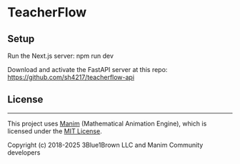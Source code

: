 # TeacherFlow

## Setup

Run the Next.js server:
npm run dev

Download and activate the FastAPI server at this repo: https://github.com/sh4217/teacherflow-api


## License

---

This project uses [Manim](https://github.com/ManimCommunity/manim) (Mathematical Animation Engine), which is licensed under the [MIT License](https://opensource.org/licenses/MIT).

Copyright (c) 2018-2025 3Blue1Brown LLC and Manim Community developers
